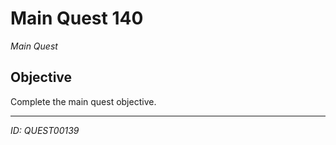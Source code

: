 # Main Quest 140

*Main Quest*

## Objective
Complete the main quest objective.

---
*ID: QUEST00139*